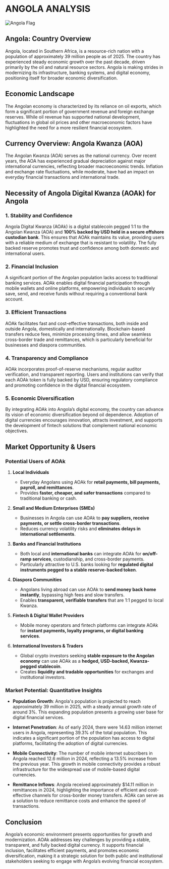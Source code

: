 # ANGOLA ANALYSIS

![Angola Flag](https://upload.wikimedia.org/wikipedia/commons/9/9d/Flag_of_Angola.svg)

## Angola: Country Overview

Angola, located in Southern Africa, is a resource-rich nation with a population of approximately 39 million people as of 2025. The country has experienced steady economic growth over the past decade, driven primarily by the oil and natural resource sectors. Angola is making strides in modernizing its infrastructure, banking systems, and digital economy, positioning itself for broader economic diversification.

## Economic Landscape

The Angolan economy is characterized by its reliance on oil exports, which form a significant portion of government revenue and foreign exchange reserves. While oil revenue has supported national development, fluctuations in global oil prices and other macroeconomic factors have highlighted the need for a more resilient financial ecosystem.

## Currency Overview: Angola Kwanza (AOA)

The Angolan Kwanza (AOA) serves as the national currency. Over recent years, the AOA has experienced gradual depreciation against major international currencies, reflecting broader macroeconomic trends. Inflation and exchange rate fluctuations, while moderate, have had an impact on everyday financial transactions and international trade.

## Necessity of Angola Digital Kwanza (AOAk) for Angola

### 1. Stability and Confidence

Angola Digital Kwanza (AOAk) is a digital stablecoin pegged 1:1 to the Angolan Kwanza (AOA) and **100% backed by USD held in a secure offshore custodian bank**. This ensures that AOAk maintains its value, providing users with a reliable medium of exchange that is resistant to volatility. The fully backed reserve promotes trust and confidence among both domestic and international users.

### 2. Financial Inclusion

A significant portion of the Angolan population lacks access to traditional banking services. AOAk enables digital financial participation through mobile wallets and online platforms, empowering individuals to securely save, send, and receive funds without requiring a conventional bank account.

### 3. Efficient Transactions

AOAk facilitates fast and cost-effective transactions, both inside and outside Angola, domestically and internationally. Blockchain-based transfers reduce fees, minimize processing times, and allow seamless cross-border trade and remittances, which is particularly beneficial for businesses and diaspora communities.

### 4. Transparency and Compliance

AOAk incorporates proof-of-reserve mechanisms, regular auditor verification, and transparent reporting. Users and institutions can verify that each AOAk token is fully backed by USD, ensuring regulatory compliance and promoting confidence in the digital financial ecosystem.

### 5. Economic Diversification

By integrating AOAk into Angola’s digital economy, the country can advance its vision of economic diversification beyond oil dependence. Adoption of digital currencies encourages innovation, attracts investment, and supports the development of fintech solutions that complement national economic objectives.

## Market Opportunity & Users

### Potential Users of AOAk

1. **Local Individuals**  
   - Everyday Angolans using AOAk for **retail payments, bill payments, payroll, and remittances**.  
   - Provides **faster, cheaper, and safer transactions** compared to traditional banking or cash.  

2. **Small and Medium Enterprises (SMEs)**  
   - Businesses in Angola can use AOAk to **pay suppliers, receive payments, or settle cross-border transactions**.  
   - Reduces currency volatility risks and **eliminates delays in international settlements**.  

3. **Banks and Financial Institutions**  
   - Both local and **international banks** can integrate AOAk for **on/off-ramp services**, custodianship, and cross-border payments.  
   - Particularly attractive to U.S. banks looking for **regulated digital instruments pegged to a stable reserve-backed token**.  

4. **Diaspora Communities**  
   - Angolans living abroad can use AOAk to **send money back home instantly**, bypassing high fees and slow transfers.  
   - Enables **transparent, verifiable transfers** that are 1:1 pegged to local Kwanza.  

5. **Fintech & Digital Wallet Providers**  
   - Mobile money operators and fintech platforms can integrate AOAk for **instant payments, loyalty programs, or digital banking services**.  

6. **International Investors & Traders**  
   - Global crypto investors seeking **stable exposure to the Angolan economy** can use AOAk as a **hedged, USD-backed, Kwanza-pegged stablecoin**.  
   - Creates **liquidity and tradable opportunities** for exchanges and institutional investors.  

### Market Potential: Quantitative Insights

- **Population Growth**: Angola's population is projected to reach approximately 39 million in 2025, with a steady annual growth rate of around 3%. This expanding population presents a growing user base for digital financial services.

- **Internet Penetration**: As of early 2024, there were 14.63 million internet users in Angola, representing 39.3% of the total population. This indicates a significant portion of the population has access to digital platforms, facilitating the adoption of digital currencies.

- **Mobile Connectivity**: The number of mobile internet subscribers in Angola reached 12.6 million in 2024, reflecting a 13.5% increase from the previous year. This growth in mobile connectivity provides a robust infrastructure for the widespread use of mobile-based digital currencies.

- **Remittance Inflows**: Angola received approximately $14.11 million in remittances in 2024, highlighting the importance of efficient and cost-effective channels for cross-border money transfers. AOAk can serve as a solution to reduce remittance costs and enhance the speed of transactions.

## Conclusion

Angola’s economic environment presents opportunities for growth and modernization. AOAk addresses key challenges by providing a stable, transparent, and fully backed digital currency. It supports financial inclusion, facilitates efficient payments, and promotes economic diversification, making it a strategic solution for both public and institutional stakeholders seeking to engage with Angola’s evolving financial ecosystem.
